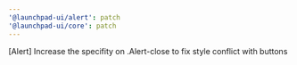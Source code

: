 ```yaml
---
'@launchpad-ui/alert': patch
'@launchpad-ui/core': patch
---
```


[Alert] Increase the specifity on .Alert-close to fix style conflict with buttons
